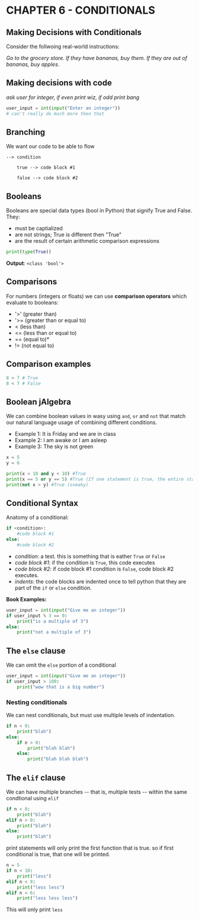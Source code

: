 # CHAPTER 6 - CONDITIONALS

## Making Decisions with Conditionals

Consider the follwoing real-world instructions:

*Go to the grocery store. If they have bananas, buy them. If they are out of bananas, buy apples.*

## Making decisions with code
*ask user for integer, if even print wiz, if odd print bang*
```python
user_input = int(input("Enter an integer"))
# can't really do much more then that
```

## Branching
We want our code to be able to flow 
```
--> condition

    true --> code block #1

    false --> code block #2
```

## Booleans
Booleans are special data types (bool in Python) that signify True and False.
They:
* must be captialized
* are not strings; True is different then "True"
* are the result of certain arithmetic comparison expressions
``` python
print(type(True))
```
**Output**: `<class 'bool'>`

## Comparisons
For numbers (integers or floats) we can use **comparison operators** which evaluate to booleans:
-  '>' (greater than)
-  '>= (greater than or equal to)
-  < (less than)
-  <= (less than or equal to)
-  ==  (equal to)*
-  != (not equal to) 

## Comparison examples

``` python
8 > 7 # True
8 < 7 # False
```

## Boolean jAlgebra
We can combine boolean values in wasy using `and`, `or` and `not` that match our natural language usage of combining different conditions.

* Example 1:
It is Friday and we are in class
* Example 2:
I am awake or I am asleep
* Example 3: The sky is not green

``` python
x = 5
y = 6

print(x < 10 and y < 10) #True
print(x == 5 or y == 5) #True (If one statement is true, the entire statement is true)
print(not x > y) #True (sneaky)
```

## Conditional Syntax
Anatomy of a conditional:

``` python
if <condition>:
    #code block #1
else:
    #code block #2
```
* *condition*: a test. this is something that is eather `True` or `False`
* *code block #1*: if the condition is `True`, this code executes
* *code block #2*: if code block #1 condition is `False`, code block #2 executes.
* *indents*: the code blocks are indented once to tell python that they are part of the `if` or `else` condition.

**Book Examples:**
```python
user_input = int(input("Give me an integer"))
if user_input % 3 == 0:
    print("is a multiple of 3")
else:
    print("not a multiple of 3")
```
## The `else` clause
We can omit the `else` portion of a conditional
```python
user_input = int(input("Give me an integer"))
if user_input > 100:
    print("wow that is a big number")
```
### Nesting conditionals
We can nest conditionals, but must use multiple levels of indentation.
```python
if n < 0:
    print("blah")
else:
    if n > 0:
        print("blah blah")
    else:
        print("blah blah blah")
```

## The `elif` clause
We can have multiple branches -- that is, multiple tests -- within the same condtional using `elif`
```python
if n < 0:
    print("blah")
elif n > 0:
    print("blah")
else:
    print("blah")        
```

print statements will only print the first function that is true. so if first conditional is true, that one will be printed.

```python
n = 5
if n < 10:
    print("less")
elif n < 8:
    print("less less")
elif n < 6:
    print("less less less")
```
This will only print `less`
